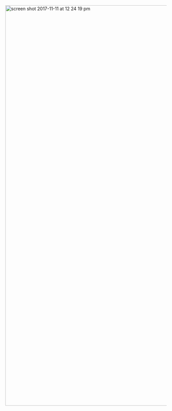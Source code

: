 
<img width="1250" alt="screen shot 2017-11-11 at 12 24 19 pm" src="https://user-images.githubusercontent.com/32216541/32976828-44518650-cbd4-11e7-8f9a-f16765e4ed79.png">
